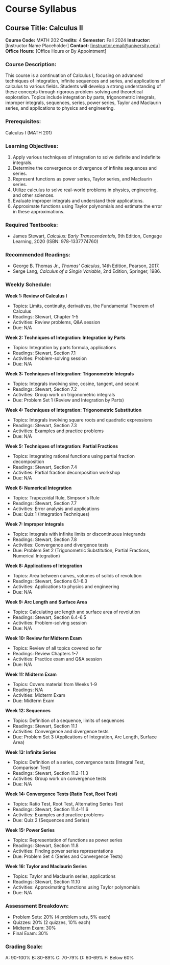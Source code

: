 # Course Syllabus
## Course Title: Calculus II
**Course Code:** MATH 202
**Credits:** 4
**Semester:** Fall 2024
**Instructor:** [Instructor Name Placeholder]
**Contact:** [instructor.email@university.edu]
**Office Hours:** [Office Hours or By Appointment]

### Course Description:
This course is a continuation of Calculus I, focusing on advanced techniques of integration, infinite sequences and series, and applications of calculus to various fields. Students will develop a strong understanding of these concepts through rigorous problem-solving and theoretical exploration. Topics include integration by parts, trigonometric integrals, improper integrals, sequences, series, power series, Taylor and Maclaurin series, and applications to physics and engineering.

### Prerequisites:
Calculus I (MATH 201)

### Learning Objectives:
1.  Apply various techniques of integration to solve definite and indefinite integrals.
2.  Determine the convergence or divergence of infinite sequences and series.
3.  Represent functions as power series, Taylor series, and Maclaurin series.
4.  Utilize calculus to solve real-world problems in physics, engineering, and other sciences.
5.  Evaluate improper integrals and understand their applications.
6.  Approximate functions using Taylor polynomials and estimate the error in these approximations.

### Required Textbooks:
- James Stewart, *Calculus: Early Transcendentals*, 9th Edition, Cengage Learning, 2020 (ISBN: 978-1337774760)

### Recommended Readings:
- George B. Thomas Jr., *Thomas' Calculus*, 14th Edition, Pearson, 2017.
- Serge Lang, *Calculus of a Single Variable*, 2nd Edition, Springer, 1986.

### Weekly Schedule:
**Week 1: Review of Calculus I**
- Topics: Limits, continuity, derivatives, the Fundamental Theorem of Calculus
- Readings: Stewart, Chapter 1-5
- Activities: Review problems, Q&A session
- Due: N/A

**Week 2: Techniques of Integration: Integration by Parts**
- Topics: Integration by parts formula, applications
- Readings: Stewart, Section 7.1
- Activities: Problem-solving session
- Due: N/A

**Week 3: Techniques of Integration: Trigonometric Integrals**
- Topics: Integrals involving sine, cosine, tangent, and secant
- Readings: Stewart, Section 7.2
- Activities: Group work on trigonometric integrals
- Due: Problem Set 1 (Review and Integration by Parts)

**Week 4: Techniques of Integration: Trigonometric Substitution**
- Topics: Integrals involving square roots and quadratic expressions
- Readings: Stewart, Section 7.3
- Activities: Examples and practice problems
- Due: N/A

**Week 5: Techniques of Integration: Partial Fractions**
- Topics: Integrating rational functions using partial fraction decomposition
- Readings: Stewart, Section 7.4
- Activities: Partial fraction decomposition workshop
- Due: N/A

**Week 6: Numerical Integration**
- Topics: Trapezoidal Rule, Simpson's Rule
- Readings: Stewart, Section 7.7
- Activities: Error analysis and applications
- Due: Quiz 1 (Integration Techniques)

**Week 7: Improper Integrals**
- Topics: Integrals with infinite limits or discontinuous integrands
- Readings: Stewart, Section 7.8
- Activities: Convergence and divergence tests
- Due: Problem Set 2 (Trigonometric Substitution, Partial Fractions, Numerical Integration)

**Week 8: Applications of Integration**
- Topics: Area between curves, volumes of solids of revolution
- Readings: Stewart, Sections 6.1-6.3
- Activities: Applications to physics and engineering
- Due: N/A

**Week 9: Arc Length and Surface Area**
- Topics: Calculating arc length and surface area of revolution
- Readings: Stewart, Section 6.4-6.5
- Activities: Problem-solving session
- Due: N/A

**Week 10: Review for Midterm Exam**
- Topics: Review of all topics covered so far
- Readings: Review Chapters 1-7
- Activities: Practice exam and Q&A session
- Due: N/A

**Week 11: Midterm Exam**
- Topics: Covers material from Weeks 1-9
- Readings: N/A
- Activities: Midterm Exam
- Due: Midterm Exam

**Week 12: Sequences**
- Topics: Definition of a sequence, limits of sequences
- Readings: Stewart, Section 11.1
- Activities: Convergence and divergence tests
- Due: Problem Set 3 (Applications of Integration, Arc Length, Surface Area)

**Week 13: Infinite Series**
- Topics: Definition of a series, convergence tests (Integral Test, Comparison Test)
- Readings: Stewart, Section 11.2-11.3
- Activities: Group work on convergence tests
- Due: N/A

**Week 14: Convergence Tests (Ratio Test, Root Test)**
- Topics: Ratio Test, Root Test, Alternating Series Test
- Readings: Stewart, Section 11.4-11.6
- Activities: Examples and practice problems
- Due: Quiz 2 (Sequences and Series)

**Week 15: Power Series**
- Topics: Representation of functions as power series
- Readings: Stewart, Section 11.8
- Activities: Finding power series representations
- Due: Problem Set 4 (Series and Convergence Tests)

**Week 16: Taylor and Maclaurin Series**
- Topics: Taylor and Maclaurin series, applications
- Readings: Stewart, Section 11.10
- Activities: Approximating functions using Taylor polynomials
- Due: N/A

### Assessment Breakdown:
*   Problem Sets: 20% (4 problem sets, 5% each)
*   Quizzes: 20% (2 quizzes, 10% each)
*   Midterm Exam: 30%
*   Final Exam: 30%

### Grading Scale:
A: 90-100%
B: 80-89%
C: 70-79%
D: 60-69%
F: Below 60%